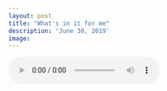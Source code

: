 ```yaml
---
layout: post
title: "What's in it for me"
description: 'June 30, 2019'
image:
---
```


<audio controls preload="metadata">
  <source src="https://docs.google.com/uc?export=open&id=10jQM4768SEj-V7HuZyuk8l0nRani_DOd" type="audio/mp3">
Your browser does not support the audio element.
</audio>
